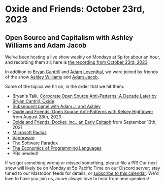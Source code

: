 # Oxide and Friends: October 23rd, 2023

## Open Source and Capitalism with Ashley Williams and Adam Jacob

We've been hosting a live show weekly on Mondays at 5p for about an hour,
and recording them all; here is
[the recording from October 23rd, 2023](https://youtu.be/UC4QblJaMUc).

In addition to
[Bryan Cantrill](https://mastodon.social/@bcantrill) and
[Adam Leventhal](https://mastodon.social/@ahl),
we were joined by friends of the show
[Ashley Williams](https://mastodon.social/@ag_dubs) and
[Adam Jacob](https://mastodon.social/@adamhjk@hachyderm.io).

Some of the topics we hit on, in the order that we hit them:

- Bryan's Talk, [Corporate Open Source Anti-Patterns: A Decade Later by Bryan Cantrill, Oxide](https://www.youtube.com/watch?v=um5bC20NTQ0)
- [Subsequent panel with Adam J. and Ashley](https://www.youtube.com/watch?v=8yTrGsts00U)
- [Oxide and Friends: Open Source Anti-Patterns with Kelsey Hightower](https://share.transistor.fm/s/144dd00e) from August 28th, 2023
- [Oxide and Friends: Docker, Inc., an Early Epitaph](https://share.transistor.fm/s/ac98148d) from September 13th, 2021
- [Microsoft Radius](https://cloudblogs.microsoft.com/opensource/2023/10/18/enabling-developer-collaboration-with-radius)
- [Vaporware](https://en.wikipedia.org/wiki/Vaporware)
- [The Software Paradox](https://thesoftwareparadox.com)
- [The Economics of Programming Languages](https://www.youtube.com/watch?v=XZ3w_jec1v8)
- PRs needed!

If we got something wrong or missed something, please file a PR!
Our next show will likely be on Monday at 5p Pacific Time on our Discord
server; stay tuned to our Mastodon feeds for details, or [subscribe to this
calendar](https://sesh.fyi/api/calendar/v2/iMdFbuFRupMwuTiwvXswNU.ics).  We'd
love to have you join us, as we always love to hear from new speakers!

